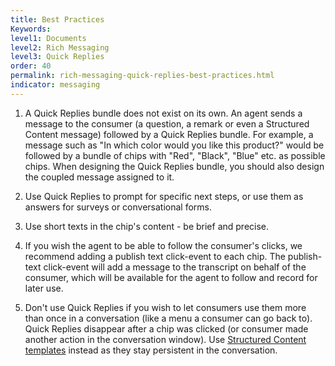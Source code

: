 ```yaml
---
title: Best Practices
Keywords:
level1: Documents
level2: Rich Messaging
level3: Quick Replies
order: 40
permalink: rich-messaging-quick-replies-best-practices.html
indicator: messaging
---
```



1. A Quick Replies bundle does not exist on its own. An agent sends a message to the consumer (a question, a remark or even a Structured Content message) followed by a Quick Replies bundle. For example, a message such as "In which color would you like this product?" would be followed by a bundle of chips with "Red", "Black", "Blue" etc. as possible chips. When designing the Quick Replies bundle, you should also design the coupled message assigned to it.

2. Use Quick Replies to prompt for specific next steps, or use them as answers for surveys or conversational forms.

3. Use short texts in the chip's content - be brief and precise.

4. If you wish the agent to be able to follow the consumer's clicks, we recommend adding a publish text click-event to each chip. The publish-text click-event will add a message to the transcript on behalf of the consumer, which will be available for the agent to follow and record for later use.

5. Don't use Quick Replies if you wish to let consumers use them more than once in a conversation (like a menu a consumer can go back to). Quick Replies disappear after a chip was clicked (or consumer made another action in the conversation window). Use [Structured Content templates](rich-messaging-structured-content-card.html) instead as they stay persistent in the conversation.
